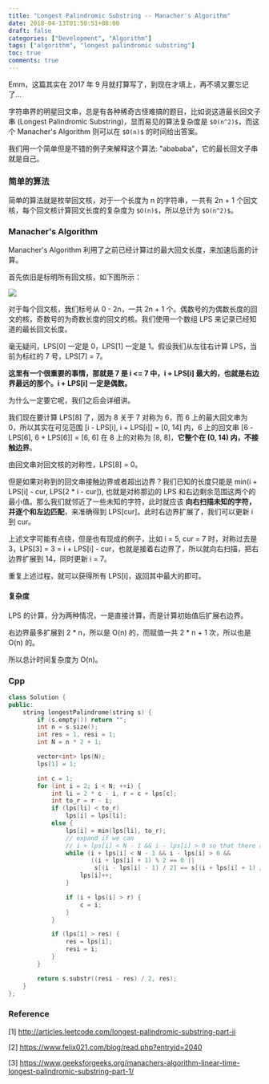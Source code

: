 ```yaml
---
title: "Longest Palindromic Substring -- Manacher's Algorithm"
date: 2018-04-13T01:50:51+08:00
draft: false
categories: ["Development", "Algorithm"]
tags: ["algorithm", "longest palindromic substring"]
toc: true
comments: true
---
```


Emm，这篇其实在 2017 年 9 月就打算写了，到现在才填上，再不填又要忘记了...

字符串界的明星回文串，总是有各种稀奇古怪难搞的题目，比如说这道最长回文子串 (Longest Palindromic Substring)，显而易见的算法复杂度是 `$O(n^2)$`，而这个 Manacher's Algorithm 则可以在 `$O(n)$` 的时间给出答案。

<!--more-->

我们用一个简单但是不错的例子来解释这个算法: "abababa"，它的最长回文子串就是自己。

### 简单的算法

简单的算法就是枚举回文核，对于一个长度为 n 的字符串，一共有 2n + 1 个回文核，每个回文核计算回文长度的复杂度为 `$O(n)$`，所以总计为 `$O(n^2)$`。

### Manacher's Algorithm

Manacher's Algorithm 利用了之前已经计算过的最大回文长度，来加速后面的计算。

首先依旧是标明所有回文核，如下图所示：

![](/img/15235560287436.jpg)

对于每个回文核，我们标号从 0 - 2n，一共 2n + 1 个。偶数号的为偶数长度的回文的核，奇数号的为奇数长度的回文的核。我们使用一个数组 LPS 来记录已经知道的最长回文长度。

毫无疑问，LPS[0] 一定是 0，LPS[1] 一定是 1。假设我们从左往右计算 LPS，当前为标红的 7 号，LPS[7] = 7。

**这里有一个很重要的事情，那就是 7 是 i <= 7 中，i + LPS[i] 最大的，也就是右边界最远的那个。i + LPS[i] 一定是偶数。**

为什么一定要它呢，我们之后会详细讲。

我们现在要计算 LPS[8] 了，因为 8 关于 7 对称为 6，而 6 上的最大回文串为 0，所以其实在可见范围 [i - LPS[i], i + LPS[i]] = [0, 14] 内，6 上的回文串 [6 - LPS[6], 6 + LPS[6]] = [6, 6] 在 8 上的对称为 [8, 8]，**它整个在 (0, 14) 内，不接触边界**。

由回文串对回文核的对称性，LPS[8] = 0。

但是如果对称到的回文串接触边界或者超出边界？我们已知的长度只能是 min(i + LPS[i] - cur, LPS[2 * i - cur]), 也就是对称那边的 LPS 和右边剩余范围这两个的最小值。那么我们就邻近了一些未知的字符，此时就应该 **向右扫描未知的字符，并逐个和左边匹配**，来准确得到 LPS[cur]。此时右边界扩展了，我们可以更新 i 到 cur。

上述文字可能有点绕，但是也有现成的例子，比如 i = 5, cur = 7 时，对称过去是 3，LPS[3] = 3 = i + LPS[i] - cur，也就是接着右边界了，所以就向右扫描，把右边界扩展到 14，同时更新 i = 7。

重复上述过程，就可以获得所有 LPS[i]，返回其中最大的即可。

#### 复杂度

LPS 的计算，分为两种情况，一是直接计算，而是计算初始值后扩展右边界。

右边界最多扩展到 2 * n，所以是 O(n) 的，而赋值一共 2 * n + 1 次，所以也是 O(n) 的。

所以总计时间复杂度为 O(n)。

### Cpp

```cpp
class Solution {
public:
    string longestPalindrome(string s) {
        if (s.empty()) return "";
        int n = s.size();
        int res = 1, resi = 1;
        int N = n * 2 + 1;

        vector<int> lps(N);
        lps[1] = 1;

        int c = 1;
        for (int i = 2; i < N; ++i) {
            int li = 2 * c - i, r = c + lps[c];
            int to_r = r - i;
            if (lps[li] < to_r)
                lps[i] = lps[li];
            else {
                lps[i] = min(lps[li], to_r);
                // expand if we can
                // i + lps[i] < N - 1 && i - lps[i] > 0 so that there are spaces for expand
                while (i + lps[i] < N - 1 && i - lps[i] > 0 &&
                       ((i + lps[i] + 1) % 2 == 0 ||
                        s[(i - lps[i] - 1) / 2] == s[(i + lps[i] + 1) / 2])) {
                    lps[i]++;
                }

                if (i + lps[i] > r) {
                    c = i;
                }
            }

            if (lps[i] > res) {
                res = lps[i];
                resi = i;
            }
        }

        return s.substr((resi - res) / 2, res);
    }
};
```
### Reference

[1] http://articles.leetcode.com/longest-palindromic-substring-part-ii

[2] https://www.felix021.com/blog/read.php?entryid=2040

[3] https://www.geeksforgeeks.org/manachers-algorithm-linear-time-longest-palindromic-substring-part-1/


